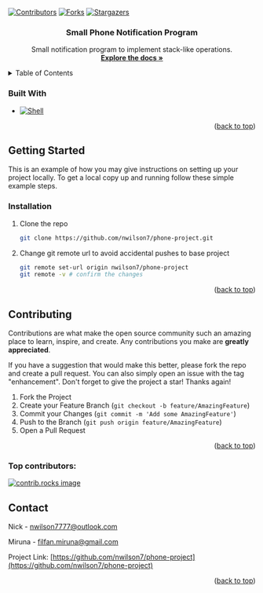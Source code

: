 <a id="readme-top"></a>

[![Contributors][contributors-shield]][contributors-url]
[![Forks][forks-shield]][forks-url]
[![Stargazers][stars-shield]][stars-url]


<h3 align="center">Small Phone Notification Program</h3>

  <p align="center">
    Small notification program to implement stack-like operations.
    <br />
    <a href="https://github.com/nwilson7/phone-project"><strong>Explore the docs »</strong></a>
    <br />
  </p>
</div>


<!-- TABLE OF CONTENTS -->
<details>
  <summary>Table of Contents</summary>
  <ol>
    <li><a href="#built-with">Built With</a></li>
    </li>
    <li>
      <a href="#getting-started">Getting Started</a>
      <ul>
        <li><a href="#installation">Installation</a></li>
      </ul>
    </li>
    <li><a href="#contributing">Contributing</a></li>
    <li><a href="#contact">Contact</a></li>
  </ol>
</details>


### Built With

* [![Shell][Shell]][Shell-url]

<p align="right">(<a href="#readme-top">back to top</a>)</p>


<!-- GETTING STARTED -->
## Getting Started

This is an example of how you may give instructions on setting up your project locally.
To get a local copy up and running follow these simple example steps.

### Installation

1. Clone the repo
   ```sh
   git clone https://github.com/nwilson7/phone-project.git
   ```
2. Change git remote url to avoid accidental pushes to base project
   ```sh
   git remote set-url origin nwilson7/phone-project
   git remote -v # confirm the changes
   ```

<p align="right">(<a href="#readme-top">back to top</a>)</p>


<!-- CONTRIBUTING -->
## Contributing

Contributions are what make the open source community such an amazing place to learn, inspire, and create. Any contributions you make are **greatly appreciated**.

If you have a suggestion that would make this better, please fork the repo and create a pull request. You can also simply open an issue with the tag "enhancement".
Don't forget to give the project a star! Thanks again!

1. Fork the Project
2. Create your Feature Branch (`git checkout -b feature/AmazingFeature`)
3. Commit your Changes (`git commit -m 'Add some AmazingFeature'`)
4. Push to the Branch (`git push origin feature/AmazingFeature`)
5. Open a Pull Request

<p align="right">(<a href="#readme-top">back to top</a>)</p>

### Top contributors:

<a href="https://github.com/nwilson7/phone-project/graphs/contributors">
  <img src="https://contrib.rocks/image?repo=nwilson7/phone-project" alt="contrib.rocks image" />
</a>


<!-- CONTACT -->
## Contact

Nick - nwilson7777@outlook.com

Miruna - filfan.miruna@gmail.com

Project Link: [https://github.com/nwilson7/phone-project](https://github.com/nwilson7/phone-project)

<p align="right">(<a href="#readme-top">back to top</a>)</p>


<!-- MARKDOWN LINKS & IMAGES -->
[contributors-shield]: https://img.shields.io/github/contributors/nwilson7/phone-project.svg?style=for-the-badge
[contributors-url]: https://github.com/nwilson7/phone-project/graphs/contributors
[forks-shield]: https://img.shields.io/github/forks/nwilson7/phone-project.svg?style=for-the-badge
[forks-url]: https://github.com/nwilson7/phone-project/network/members
[stars-shield]: https://img.shields.io/github/stars/nwilson7/phone-project.svg?style=for-the-badge
[stars-url]: https://github.com/nwilson7/phone-project/stargazers
[Shell]: https://img.shields.io/badge/Shell_Script-121011?style=for-the-badge&logo=gnu-bash&logoColor=white
[Shell-url]: https://en.wikipedia.org/wiki/Bash_(Unix_shell)
